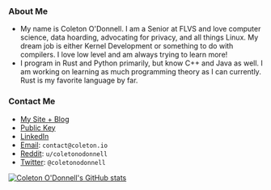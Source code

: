 ### About Me
- My name is Coleton O'Donnell. I am a Senior at FLVS and love computer science, data hoarding, advocating for privacy, and all things Linux. My dream job is either Kernel Development or something to do with compilers. I love low level and am always trying to learn more!
- I program in Rust and Python primarily, but know C++ and Java as well. I am working on learning as much programming theory as I can currently. Rust is my favorite language by far. 

### Contact Me
- [My Site + Blog](https://coleton.io)
- [Public Key](https://coleton.io/publickey.txt)
- [LinkedIn](https://www.linkedin.com/in/coleton-odonnell)
- [Email](mailto:contact@coleton.io): `contact@coleton.io`
- [Reddit](reddit.com/u/coletonodonnell): `u/coletonodonnell`
- [Twitter](https://twitter.com/coletonodonnell): `@coletonodonnell`

[![Coleton O'Donnell's GitHub stats](https://github-readme-stats.vercel.app/api?username=coletonodonnell&theme=dark&show_icons=true)](https://github.com/anuraghazra/github-readme-stats)
